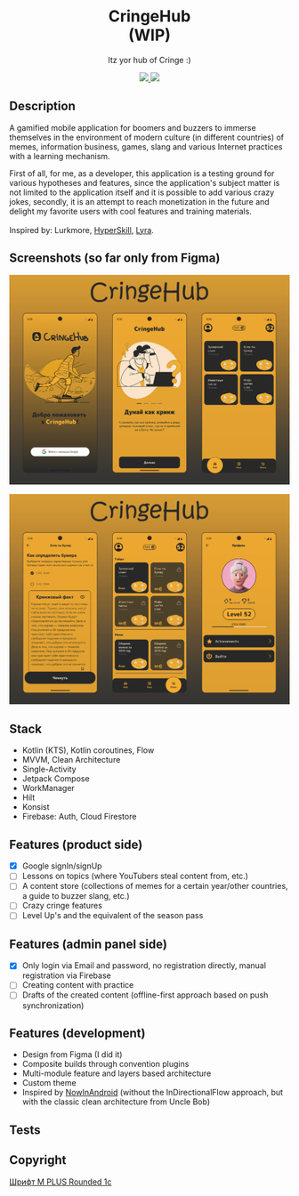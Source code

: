 <h1 align="center">CringeHub <br /> (WIP)</h1>
<p align="center">
Itz yor hub of Cringe :)
</p>
<p align="center">
  <a href="https://github.com/RomaZykov/CringeHub/blob/master/README.md">
    <img src="https://img.shields.io/badge/lang-en-yellow" />
  </a>
  <a href="https://github.com/RomaZykov/CringeHub/blob/master/README.ru.md">
    <img src="https://img.shields.io/badge/%D1%8F%D0%B7%D1%8B%D0%BA-%D1%80%D1%83%D1%81%D1%81%D0%BA%D0%B8%D0%B9-orange" />
  </a>
</p>
<p align="center">

## Description
  A gamified mobile application for boomers and buzzers to immerse themselves in the environment of modern culture (in different countries) of memes, information business, games, slang and various Internet practices with a learning mechanism.
  
  First of all, for me, as a developer, this application is a testing ground for various hypotheses and features, since the application's subject matter is not limited to the application itself and it is possible to add various crazy jokes, secondly, it is an attempt to reach monetization in the future and delight my favorite users with cool features and training materials.
<br /><br />  Inspired by: Lurkmore,  [HyperSkill](https://hyperskill.org/), [Lyra](https://www.gaugash.ru/lyra).

## Screenshots (so far only from Figma)
<p align="center">
<img src="https://github.com/RomaZykov/CringeHub/blob/master/demo/Demo%20Cringehub%201.png">
</p>
<p align="center">
<img src="https://github.com/RomaZykov/CringeHub/blob/master/demo/Demo%20Cringehub%202.png">
</p>

## Stack
  - Kotlin (KTS), Kotlin coroutines, Flow
  - MVVM, Clean Architecture
  - Single-Activity
  - Jetpack Compose
  - WorkManager
  - Hilt
  - Konsist
  - Firebase: Auth, Cloud Firestore

## Features (product side)
  - [x] Google signIn/signUp
  - [ ] Lessons on topics (where YouTubers steal content from, etc.)
  - [ ] A content store (collections of memes for a certain year/other countries, a guide to buzzer slang, etc.)
  - [ ] Crazy cringe features
  - [ ] Level Up's and the equivalent of the season pass

## Features (admin panel side)
  - [x] Only login via Email and password, no registration directly, manual registration via Firebase
  - [ ] Creating content with practice
  - [ ] Drafts of the created content (offline-first approach based on push synchronization)

## Features (development)
  - Design from Figma (I did it)
  - Composite builds through convention plugins
  - Multi-module feature and layers based architecture
  - Custom theme
  - Inspired by [NowInAndroid](https://github.com/android/nowinandroid) (without the InDirectionalFlow approach, but with the classic clean architecture from Uncle Bob)

## Tests
<!-- 
1) Скриншот тесты
  From the above section you’ll notice that there were two commands we used – updateDebugScreenshotTest and validateDebugScreenshotTest. With these commands we need to make sure that our screenshots are kept up-to-date with the latest changes in our project, but we don’t want to be updating them all of the time – as we could accidentally update screenshots with UI regressions.

  For validateDebugScreenshotTest, we’ll want to run this whenever code is being committed to the project – so ideally on pull requests, failing the request if the check fails.

  When it comes to updateDebugScreenshotTest, we’ll only want to run this when there are intended changes made to our UI. Some examples of this could include:

  - making a change to a component in our design system
  - adding a new component to a pre-existing screen
  - adding a new screen that we want to have screenshot tests for
  With the examples above, we can see that we only want to run this update command when we are making intended changes to screens and/or components. It could also be the case that we have a pull request that makes intended and unintended changes – so it could be possible to accidentally update screenshots when it was not intended to.

  To avoid any accident changes, updateDebugScreenshotTest should not be run automatically by CI and any screenshot changes in pull requests should be flagged be automation so that changes can be checked by reviewers.

2) Приложите примеры кода и способы, как их запустить. Таким образом, вы сможете продемонстрировать, что вы уверены в том, что ваш проект будет работать без каких-либо проблем. Это позволит другим людям также поверить в успех этого проекта.-->

## Copyright
<a href="https://fonts.google.com/specimen/M+PLUS+Rounded+1c/license" title="fox icons">Шрифт M PLUS Rounded 1c</a>

